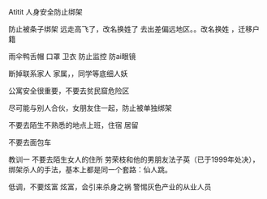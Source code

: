 Atitit 人身安全防止绑架

防止被条子绑架  远走高飞了，改名换姓了
去出差偏远地区。。改名换姓 ，迁移户籍

雨伞鸭舌帽 口罩 卫衣 防止监控 防ai眼镜

断掉联系家人 家属，，同学等底细人妖

公寓安全很重要，不要去贫民窟危险区

尽可能与别人合伙，女朋友住一起，防止被单独绑架

不要去陌生不熟悉的地点上班，住宿 居留

不要去面包车


教训一
不要去陌生女人的住所
劳荣枝和他的男朋友法子英（已于1999年处决），绑架杀人的手法，基本上都是同一个套路：仙人跳。

低调，不要炫富
炫富，会引来杀身之祸
警惕灰色产业的从业人员
